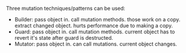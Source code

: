 Three mutation techniques/patterns can be used:
* Builder: pass object in. call mutation methods. those work on a copy. extract changed object. 
  hurts performance due to making a copy.
* Guard: pass object in. call mutation methods. current object has to revert it's state after guard is destructed.
* Mutator: pass object in. can call mutations. current object changes.
